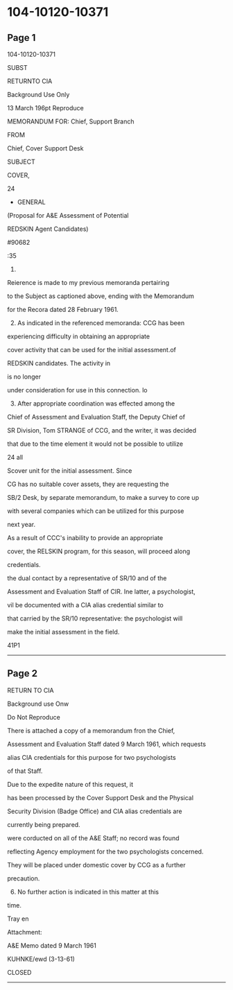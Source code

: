 # 104-10120-10371

## Page 1

104-10120-10371

SUBST

RETURNTO CIA

Background Use Only

13 March 196pt Reproduce

MEMORANDUM FOR: Chief, Support Branch

FROM

Chief, Cover Support Desk

SUBJECT

COVER,

24

- GENERAL

(Proposal for A&E Assessment of Potential

REDSKIN Agent Candidates)

#90682

:35

1.

Reierence is made to my previous memoranda pertairing

to the Subject as captioned above, ending with the Memorandum

for the Recora dated 28 February 1961.

2. As indicated in the referenced memoranda: CCG has been

experiencing difficulty in obtaining an appropriate

cover activity that can be used for the initial assessment.of

REDSKIN candidates. The activity in

is no longer

under consideration for use in this connection. lo

3. After appropriate coordination was effected among the

Chief of Assessment and Evaluation Staff, the Deputy Chief of

SR Division, Tom STRANGE of CCG, and the writer, it was decided

that due to the time element it would not be possible to utilize

24 all

Scover unit for the initial assessment. Since

CG has no suitable cover assets, they are requesting the

SB/2 Desk, by separate memorandum, to make a survey to core up

with several companies which can be utilized for this purpose

next year.

As a result of CCC's inability to provide an appropriate

cover, the RELSKIN program, for this season, will proceed along

credentials.

the dual contact by a representative of SR/10 and of the

Assessment and Evaluation Staff of CIR. Ine latter, a psychologist,

vil be documented with a CIA alias credential similar to

that carried by the SR/10 representative: the psychologist will

make the initial assessment in the field.

41P1

---

## Page 2

RETURN TO CIA

Background use Onw

Do Not Reproduce

There is attached a copy of a memorandum fron the Chief,

Assessment and Evaluation Staff dated 9 March 1961, which requests

alias CIA credentials for this purpose for two psychologists

of that Staff.

Due to the expedite nature of this request, it

has been processed by the Cover Support Desk and the Physical

Security Division (Badge Office) and CIA alias credentials are

currently being prepared.

were corducted on all of the A&E Staff; no record was found

reflecting Agency employment for the two psychologists concerned.

They will be placed under domestic cover by CCG as a further

precaution.

6. No further action is indicated in this matter at this

time.

Tray en

Attachment:

A&E Memo dated 9 March 1961

KUHNKE/ewd (3-13-61)

CLOSED

---

